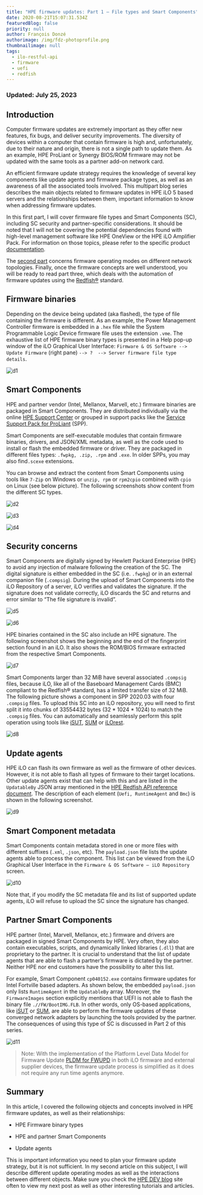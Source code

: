 ```yaml
---
title: "HPE firmware updates: Part 1 – File types and Smart Components"
date: 2020-08-21T15:07:31.534Z
featuredBlog: false
priority: null
author: François Donzé
authorimage: /img/fdz-photoprofile.png
thumbnailimage: null
tags:
  - ilo-restful-api
  - firmware
  - uefi
  - redfish
---
```

### Updated: July 25, 2023

## Introduction

Computer firmware updates are extremely important as they offer new features, fix bugs, and deliver security improvements. The diversity of devices within a computer that contain firmware is high and, unfortunately, due to their nature and origin, there is not a single path to update them. As an example, HPE ProLiant or Synergy BIOS/ROM firmware may not be updated with the same tools as a partner add-on network card.
    
An efficient firmware update strategy requires the knowledge of several key components like update agents and firmware package types, as well as an awareness of all the associated tools involved. This multipart blog series describes the main objects related to firmware updates in HPE iLO 5 based servers and the relationships between them, important information to know when addressing firmware updates.
       
In this first part, I will cover firmware file types and Smart Components (SC), including SC security and partner-specific considerations. It should be noted that I will not be covering the potential dependencies found with high-level management software like HPE OneView or the HPE iLO Amplifier Pack. For information on those topics, please refer to the specific product [documentation](http://www.hpe.com/support/hpesc).
       
The [second part](/blog/hpe-firmware-updates-part-2-interaction-in-operating-modes) concerns firmware operating modes on different network topologies. Finally, once the firmware concepts are well understood, you will be ready to read part three, which deals with the automation of firmware updates using the [Redfish®](https://redfish.dmtf.org/) standard.
             

## Firmware binaries

Depending on the device being updated (aka flashed), the type of file containing the firmware is different. As an example, the Power Management Controller firmware is embedded in a `.hex` file while the System Programmable Logic Device firmware file uses the extension `.vme`. The exhaustive list of HPE firmware binary types is presented in a Help pop-up window of the iLO Graphical User Interface: `Firmware & OS Software --> Update Firmware` (right pane) `--> ? 
 --> Server firmware file type details`.


![d1](https://hpe-developer-portal.s3.amazonaws.com/uploads/media/2020/7/d1-1598025868664.png)

## Smart Components

HPE and partner vendor (Intel, Mellanox, Marvell, etc.) firmware binaries are packaged in Smart Components. They are distributed individually via the online [HPE Support Center](https://support.hpe.com/hpesc/public/home/) or grouped in support packs like the [Service Support Pack for ProLiant](http://www.hpe.com/servers/spp) (SPP).
            
Smart Components are self-executable modules that contain firmware binaries, drivers, and JSON/XML metadata, as well as the code used to install or flash the embedded firmware or driver. They are packaged in different files types: `.fwpkg, .zip, .rpm` and `.exe`. In older SPPs, you may also find`.scexe` extensions.
    
You can browse and extract the content from Smart Components using tools like `7-Zip` on Windows or `unzip, rpm` or `rpm2cpio` combined with `cpio` on Linux (see below picture). The following screenshots show content from the different SC types.


![d2](https://hpe-developer-portal.s3.amazonaws.com/uploads/media/2020/7/d2-1598025876858.png)



![d3](https://hpe-developer-portal.s3.amazonaws.com/uploads/media/2020/7/d3-1598025882328.png)



![d4](https://hpe-developer-portal.s3.amazonaws.com/uploads/media/2020/7/d4-1598025888854.png)

## Security concerns

Smart Components are digitally signed by Hewlett Packard Enterprise (HPE) to avoid any injection of malware following the creation of the SC. The digital signature is either embedded in the SC (i.e. `.fwpkg`) or in an external companion file (`.compsig`). During the upload of Smart Components into the iLO Repository of a server, iLO verifies and validates the signature. If the signature does not validate correctly, iLO discards the SC and returns and error similar to “The file signature is invalid”.


![d5](https://hpe-developer-portal.s3.amazonaws.com/uploads/media/2020/7/d5-1598025894853.png)



![d6](https://hpe-developer-portal.s3.amazonaws.com/uploads/media/2020/7/d6-1598025903184.png)

HPE binaries contained in the SC also include an HPE signature. The following screenshot shows the beginning and the end of the fingerprint section found in an iLO. It also shows the ROM/BIOS firmware extracted from the respective Smart Components. 

![d7](https://hpe-developer-portal.s3.amazonaws.com/uploads/media/2020/7/d7-1598025910403.png)

Smart Components larger than 32 MiB have several associated `.compsig` files, because iLO, like all of the Baseboard Management Cards (BMC) compliant to the Redfish® standard, has a limited transfer size of 32 MiB. The following picture shows a component in SPP 2020.03 with four `.compsig` files. To upload this SC into an iLO repository, you will need to first split it into chunks of 33554432 bytes (32 \* 1024 \* 1024) to match the `.compsig` files. You can automatically and seamlessly perform this split operation using tools like [iSUT](https://h20195.www2.hpe.com/V2/getpdf.aspx/4AA4-6947ENW.pdf), [SUM](https://support.hpe.com/hpesc/public/docDisplay?docId=a00097903en_us) or [iLOrest](http://hpe.com/info/resttool).
      

![d8](https://hpe-developer-portal.s3.amazonaws.com/uploads/media/2020/7/d8-1598025918145.png)

## Update agents

HPE iLO can flash its own firmware as well as the firmware of other devices. However, it is not able to flash all types of firmware to their target locations. Other update agents exist that can help with this and are listed in the `UpdatableBy` JSON array mentioned in the [HPE Redfish API reference document](https://servermanagementportal.ext.hpe.com/docs/redfishservices/ilos/ilo6/ilo6_145/ilo6_hpe_resourcedefns145/#updatableby-array). The description of each element (`Uefi, RuntimeAgent` and `Bmc`) is shown in the following screenshot.
            

![d9](https://hpe-developer-portal.s3.amazonaws.com/uploads/media/2020/7/d9-1598025925410.png)


        
## Smart Component metadata

Smart Components contain metadata stored in one or more files with different suffixes (`.xml`, `.json`, etc). The `payload.json` file lists the update agents able to process the component. This list can be viewed from the iLO Graphical User Interface in the `Firmware & OS Software – iLO Repository` screen.
  


![d10](https://hpe-developer-portal.s3.amazonaws.com/uploads/media/2020/7/d10-1598025933118.png)

Note that, if you modify the SC metadata file and its list of supported update agents, iLO will refuse to upload the SC since the signature has changed.
         
## Partner Smart Components

HPE partner (Intel, Marvell, Mellanox, etc.) firmware and drivers are packaged in signed Smart Components by HPE. Very often, they also contain executables, scripts, and dynamically linked libraries (`.dll`) that are proprietary to the partner. It is crucial to understand that the list of update agents that are able to flash a partner’s firmware is dictated by the partner. Neither HPE nor end customers have the possibility to alter this list.
          
For example, Smart Component `cp040152.exe` contains firmware updates for Intel Fortville based adapters. As shown below, the embedded `payload.json` only lists `RuntimeAgent` in the `UpdatableBy` array. Moreover, the `FirmwareImages` section explicitly mentions that UEFI is not able to flash the binary file `.//FW/BootIMG.FLB`. In other words, only OS-based applications, like [iSUT](https://h20195.www2.hpe.com/V2/getpdf.aspx/4AA4-6947ENW.pdf) or [SUM](https://support.hpe.com/hpesc/public/docDisplay?docId=a00097903en_us), are able to perform the firmware updates of these converged network adapters by launching the tools provided by the partner. The consequences of using this type of SC is discussed in Part 2 of this series.


![d11](https://hpe-developer-portal.s3.amazonaws.com/uploads/media/2020/7/d11-1598025939128.png)

> Note: With the implementation of the Platform Level Data Model for Firmware Update [PLDM for FWUPD](/blog/benefits-of-the-platform-level-data-model-for-firmware-update-standard/) in both iLO firmware and external supplier devices, the firmware update process is simplified as it does not require any run time agents anymore.

## Summary

In this article, I covered the following objects and concepts involved in HPE firmware updates, as well as their relationships:

* HPE Firmware binary types 

* HPE and partner Smart Components 

* Update agents 
      
This is important information you need to plan your firmware update strategy, but it is not sufficient. In my second article on this subject, I will describe different update operating modes as well as the interactions between different objects. Make sure you check the [HPE DEV blog](/blog) site often to view my next post as well as other interesting tutorials and articles.
